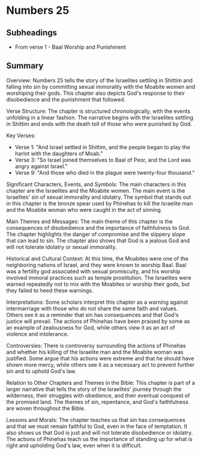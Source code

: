 # Numbers 25

## Subheadings

* From verse 1 - Baal Worship and Punishment

## Summary

Overview:
Numbers 25 tells the story of the Israelites settling in Shittim and falling into sin by committing sexual immorality with the Moabite women and worshiping their gods. This chapter also depicts God's response to their disobedience and the punishment that followed.

Verse Structure:
The chapter is structured chronologically, with the events unfolding in a linear fashion. The narrative begins with the Israelites settling in Shittim and ends with the death toll of those who were punished by God.

Key Verses:
- Verse 1: "And Israel settled in Shittim, and the people began to play the harlot with the daughters of Moab."
- Verse 3: "So Israel joined themselves to Baal of Peor, and the Lord was angry against Israel."
- Verse 9: "And those who died in the plague were twenty-four thousand."

Significant Characters, Events, and Symbols:
The main characters in this chapter are the Israelites and the Moabite women. The main event is the Israelites' sin of sexual immorality and idolatry. The symbol that stands out in this chapter is the bronze spear used by Phinehas to kill the Israelite man and the Moabite woman who were caught in the act of sinning.

Main Themes and Messages:
The main theme of this chapter is the consequences of disobedience and the importance of faithfulness to God. The chapter highlights the danger of compromise and the slippery slope that can lead to sin. The chapter also shows that God is a jealous God and will not tolerate idolatry or sexual immorality.

Historical and Cultural Context:
At this time, the Moabites were one of the neighboring nations of Israel, and they were known to worship Baal. Baal was a fertility god associated with sexual promiscuity, and his worship involved immoral practices such as temple prostitution. The Israelites were warned repeatedly not to mix with the Moabites or worship their gods, but they failed to heed these warnings.

Interpretations:
Some scholars interpret this chapter as a warning against intermarriage with those who do not share the same faith and values. Others see it as a reminder that sin has consequences and that God's justice will prevail. The actions of Phinehas have been praised by some as an example of zealousness for God, while others view it as an act of violence and intolerance.

Controversies:
There is controversy surrounding the actions of Phinehas and whether his killing of the Israelite man and the Moabite woman was justified. Some argue that his actions were extreme and that he should have shown more mercy, while others see it as a necessary act to prevent further sin and to uphold God's law.

Relation to Other Chapters and Themes in the Bible:
This chapter is part of a larger narrative that tells the story of the Israelites' journey through the wilderness, their struggles with obedience, and their eventual conquest of the promised land. The themes of sin, repentance, and God's faithfulness are woven throughout the Bible.

Lessons and Morals:
The chapter teaches us that sin has consequences and that we must remain faithful to God, even in the face of temptation. It also shows us that God is just and will not tolerate disobedience or idolatry. The actions of Phinehas teach us the importance of standing up for what is right and upholding God's law, even when it is difficult.
